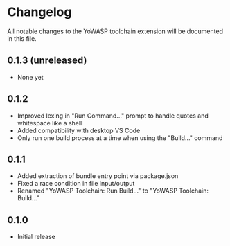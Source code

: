 # Changelog

All notable changes to the YoWASP toolchain extension will be documented in this file.

## 0.1.3 (unreleased)

- None yet

## 0.1.2

- Improved lexing in "Run Command..." prompt to handle quotes and whitespace like a shell
- Added compatibility with desktop VS Code
- Only run one build process at a time when using the "Build..." command

## 0.1.1

- Added extraction of bundle entry point via package.json
- Fixed a race condition in file input/output
- Renamed "YoWASP Toolchain: Run Build..." to "YoWASP Toolchain: Build..."

## 0.1.0

- Initial release